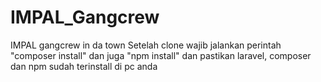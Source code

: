 # IMPAL_Gangcrew
IMPAL gangcrew in da town
Setelah clone wajib jalankan perintah "composer install" dan juga "npm install"
dan pastikan laravel, composer dan npm sudah terinstall di pc anda
